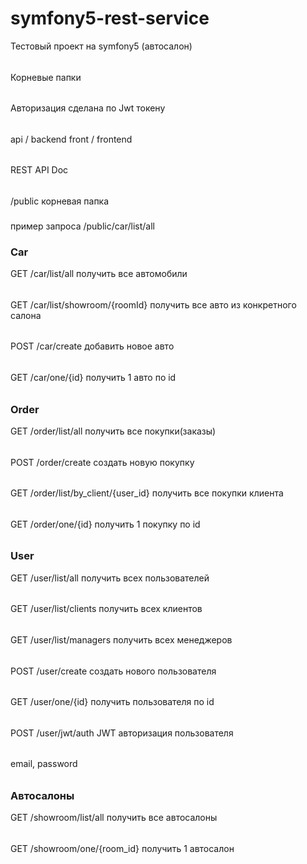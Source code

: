 # symfony5-rest-service
Тестовый проект на symfony5 (автосалон)

######
Корневые папки
######
Авторизация сделана по Jwt токену
######
api    / backend
front  / frontend
######


REST API Doc
######

/public  корневая папка

### 

пример запроса 
/public/car/list/all

### Car  
GET /car/list/all   получить все автомобили
######
GET /car/list/showroom/{roomId} получить все авто из конкретного салона
######
POST /car/create добавить новое авто
######
GET /car/one/{id}  получить 1 авто по id
######

### Order
GET /order/list/all получить все покупки(заказы)
######
POST /order/create создать новую покупку
######
GET /order/list/by_client/{user_id} получить все покупки клиента
######
GET /order/one/{id}  получить 1 покупку по id
######

### User
GET /user/list/all получить всех пользователей
######
GET /user/list/clients  получить всех клиентов
######
GET /user/list/managers получить всех менеджеров
######
POST /user/create  создать нового пользователя
######
GET /user/one/{id}  получить пользователя по id
######
POST /user/jwt/auth   JWT авторизация пользователя
######
  email, password
######


###  Автосалоны
GET /showroom/list/all  получить все автосалоны
######
GET /showroom/one/{room_id}  получить 1 автосалон
######



